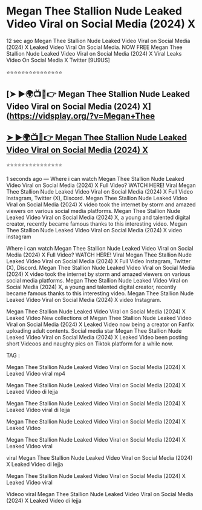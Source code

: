 ﻿# Megan Thee Stallion Nude Leaked Video Viral on Social Media (2024) X



12 sec ago Megan Thee Stallion Nude Leaked Video Viral on Social Media (2024) X Leaked Video Viral On Social Media. NOW FREE Megan Thee Stallion Nude Leaked Video Viral on Social Media (2024) X Viral Leaks Video On Social Media X Twitter [9U9US]

⭐⭐⭐⭐⭐⭐⭐⭐⭐⭐⭐⭐⭐⭐⭐

## [➤ ►🌍📺📱👉 Megan Thee Stallion Nude Leaked Video Viral on Social Media (2024) X](https://vidsplay.org/?v=Megan+Thee

## [➤ ►🌍📺📱👉 Megan Thee Stallion Nude Leaked Video Viral on Social Media (2024) X](https://vidsplay.org/?v=Megan+Thee)


⭐⭐⭐⭐⭐⭐⭐⭐⭐⭐⭐⭐⭐⭐⭐



1 seconds ago — Where i can watch Megan Thee Stallion Nude Leaked Video Viral on Social Media (2024) X Full Video? WATCH HERE! Viral Megan Thee Stallion Nude Leaked Video Viral on Social Media (2024) X Full Video Instagram, Twitter (X), Discord. Megan Thee Stallion Nude Leaked Video Viral on Social Media (2024) X video took the internet by storm and amazed viewers on various social media platforms. Megan Thee Stallion Nude Leaked Video Viral on Social Media (2024) X, a young and talented digital creator, recently became famous thanks to this interesting video. Megan Thee Stallion Nude Leaked Video Viral on Social Media (2024) X video instagram

Where i can watch Megan Thee Stallion Nude Leaked Video Viral on Social Media (2024) X Full Video? WATCH HERE! Viral Megan Thee Stallion Nude Leaked Video Viral on Social Media (2024) X Full Video Instagram, Twitter (X), Discord. Megan Thee Stallion Nude Leaked Video Viral on Social Media (2024) X video took the internet by storm and amazed viewers on various social media platforms. Megan Thee Stallion Nude Leaked Video Viral on Social Media (2024) X, a young and talented digital creator, recently became famous thanks to this interesting video. Megan Thee Stallion Nude Leaked Video Viral on Social Media (2024) X video Instagram.

Megan Thee Stallion Nude Leaked Video Viral on Social Media (2024) X Leaked Video New collections of Megan Thee Stallion Nude Leaked Video Viral on Social Media (2024) X Leaked Video now being a creator on Fanfix uploading adult contents. Social media star Megan Thee Stallion Nude Leaked Video Viral on Social Media (2024) X Leaked Video been posting short Videoos and naughty pics on Tiktok platform for a while now.

TAG :

 

Megan Thee Stallion Nude Leaked Video Viral on Social Media (2024) X Leaked Video viral mp4

 

Megan Thee Stallion Nude Leaked Video Viral on Social Media (2024) X Leaked Video di lejja

 

Megan Thee Stallion Nude Leaked Video Viral on Social Media (2024) X Leaked Video viral di lejja

 

Megan Thee Stallion Nude Leaked Video Viral on Social Media (2024) X Leaked Video

 

Megan Thee Stallion Nude Leaked Video Viral on Social Media (2024) X Leaked Video viral

 

viral Megan Thee Stallion Nude Leaked Video Viral on Social Media (2024) X Leaked Video di lejja

 

Megan Thee Stallion Nude Leaked Video Viral on Social Media (2024) X Leaked Video viral

 

Videoo viral Megan Thee Stallion Nude Leaked Video Viral on Social Media (2024) X Leaked Video di lejja